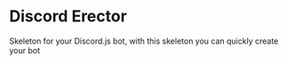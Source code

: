 # Discord Erector

Skeleton for your Discord.js bot, with this skeleton you can quickly create your bot

